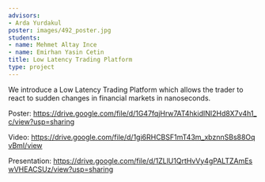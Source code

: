 ```yaml
---
advisors:
- Arda Yurdakul
poster: images/492_poster.jpg
students:
- name: Mehmet Altay Ince
- name: Emirhan Yasin Cetin
title: Low Latency Trading Platform
type: project
---
```


We introduce a Low Latency Trading Platform which allows the trader to react to sudden changes in financial markets in nanoseconds.


Poster: <https://drive.google.com/file/d/1G47fqjHrw7AT4hkidINI2Hd8X7v4h1_c/view?usp=sharing>


Video: <https://drive.google.com/file/d/1gi6RHCBSF1mT43m_xbznnSBs88OqvBmI/view>


Presentation: <https://drive.google.com/file/d/1ZLlU1QrtHvVy4gPALTZAmEswVHEACSUz/view?usp=sharing>